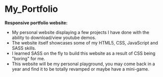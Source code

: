 # My_Portfolio

**Responsive portfolio website:**
* My personal website displaying a few projects I have done with the ability to download/view youtube demos. 
* The website itself showcases some of my HTML5, CSS, JavaScript and SASS skills. 
* I learned SASS on the fly to build this website as a result of CSS being "boring" for me. 
* This website will be my personal playground, you may come back in a year and find it to be totally revamped or maybe have a mini-game.


